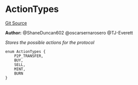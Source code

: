 # ActionTypes
[Git Source](https://github.com/thrackle-io/tron/blob/a0e7b20980bb06404eb010a144cfad3764962831/src/common/ActionEnum.sol)

**Author:**
@ShaneDuncan602 @oscarsernarosero @TJ-Everett

*Stores the possible actions for the protocol*


```solidity
enum ActionTypes {
    P2P_TRANSFER,
    BUY,
    SELL,
    MINT,
    BURN
}
```

